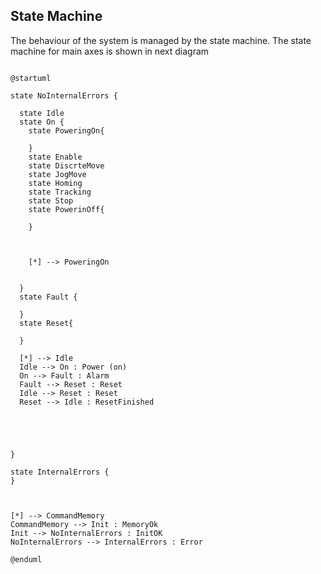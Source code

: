 ## State Machine
The behaviour of the system is managed by the state machine. The state machine for main axes is shown in next diagram

```plantuml

@startuml

state NoInternalErrors {
  
  state Idle  
  state On {
    state PoweringOn{

    }
    state Enable
    state DiscrteMove
    state JogMove
    state Homing
    state Tracking
    state Stop
    state PowerinOff{

    }
    


    [*] --> PoweringOn
    

  }
  state Fault {

  }
  state Reset{

  }

  [*] --> Idle
  Idle --> On : Power (on)
  On --> Fault : Alarm
  Fault --> Reset : Reset
  Idle --> Reset : Reset
  Reset --> Idle : ResetFinished




  
}

state InternalErrors {
}



[*] --> CommandMemory
CommandMemory --> Init : MemoryOk
Init --> NoInternalErrors : InitOK
NoInternalErrors --> InternalErrors : Error

@enduml

```